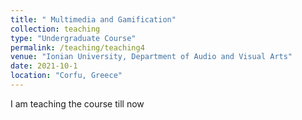 ```yaml
---
title: " Multimedia and Gamification"
collection: teaching
type: "Undergraduate Course"
permalink: /teaching/teaching4
venue: "Ionian University, Department of Audio and Visual Arts"
date: 2021-10-1
location: "Corfu, Greece"
---
```

I am teaching the course till now
